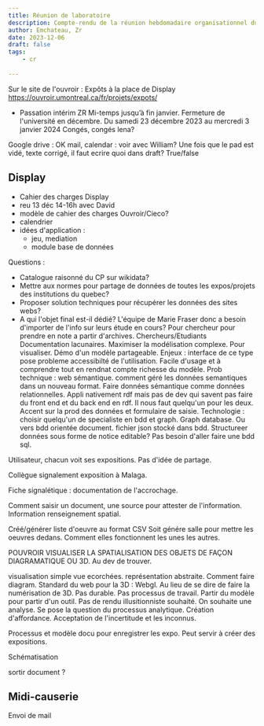 ```yaml
---
title: Réunion de laboratoire
description: Compte-rendu de la réunion hebdomadaire organisationnel du 06 déc 2023
author: Emchateau, Zr
date: 2023-12-06
draft: false
tags:
    - cr
    
---
```


Sur le site de l'ouvroir : Expôts à la place de Display
https://ouvroir.umontreal.ca/fr/projets/expots/

- Passation intérim ZR
Mi-temps jusqu’à fin janvier. 
Fermeture de l'université en décembre. Du samedi 23 décembre 2023 au mercredi 3 janvier 2024
Congés, congés lena? 

Google drive : OK
mail, calendar : voir avec William? 
Une fois que le pad est vidé, texte corrigé, il faut ecrire quoi dans draft? True/false

## Display

- Cahier des charges Display
- reu 13 déc 14-16h avec David
- modèle de cahier des charges Ouvroir/Cieco? 
- calendrier
- idées d'application : 
    - jeu, mediation
    - module base de données 

Questions : 
- Catalogue raisonné du CP sur wikidata? 
- Mettre aux normes pour partage de données de toutes les expos/projets des institutions du quebec?
- Proposer solution techniques pour récupérer les données des sites webs? 
- A qui l'objet final est-il dédié? L'équipe de Marie Fraser donc a besoin d'importer de l'info sur leurs étude en cours? 
Pour chercheur pour prendre en note a partir d'archives. Chercheurs/Etudiants
Documentation lacunaires. Maximiser la modélisation complexe. Pour visualiser. 
Démo d'un modèle partageable. 
Enjeux : interface de ce type pose probleme accessibilté de l'utilisation. Facile d'usage et à comprendre tout en rendnat compte richesse du modèle. 
Prob technique : web sémantique. comment géré les données semantiques dans un nouveau format. Faire données sémantique comme données relationnelles. Appli nativement rdf mais pas de dev qui savent pas faire du front end et du back end en rdf. Il nous faut quelqu'un pour les deux. Accent sur la prod des données et formulaire de saisie. 
Technologie : choisir quelqu'un de specialiste en bdd et graph. Graph database. Ou vers bdd orientée document. fichier json stocké dans bdd. Structureer données sous forme de notice editable? 
Pas besoin d'aller faire une bdd sql. 

Utilisateur, chacun voit ses expositions. Pas d'idée de partage. 

Collègue signalement exposition à Malaga. 

Fiche signalétique : documentation de l'accrochage. 

Comment saisir un document, une source pour attester de l'information. 
Information renseignement spatial. 

Créé/générer liste d'oeuvre au format CSV
Soit génére salle pour mettre les oeuvres dedans. 
Comment elles fonctionnent les unes les autres. 

POUVROIR VISUALISER LA SPATIALISATION DES OBJETS DE FAÇON DIAGRAMATIQUE OU 3D. Au dev de trouver. 

visualisation simple vue ecorchées. représentation abstraite. Comment faire diagram. 
Standard du web pour la 3D : Webgl. 
Au lieu de se dire de faire la numérisation de 3D. Pas durable. Pas processus de travail. 
Partir du modèle pour partir d'un outil. Pas de rendu illusitionniste souhaité. On souhaite une analyse. 
Se pose la question du processus analytique. Création d'affordance. Acceptation de l'incertitude et les inconnus. 

Processus et modèle docu pour enregistrer les expo. Peut servir à créer des expositions. 

Schématisation 

sortir document ? 



## Midi-causerie
Envoi de mail
